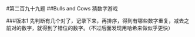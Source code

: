 #第二百九十九题
##Bulls and Cows
猜数字游戏

###版本1
先判断有几个对了，记录下来，再排序，得到有哪些数字重复，减去之前对的数字，就得到了错位的数字。（不过后面发现用哈希来做似乎更快）